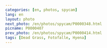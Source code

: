 ```yaml
---
categories: [en, photos, spycam]
lang: en
layout: photo
next_photo: /en/photos/spycam/P0000348.html
picname: P0000407
prev_photo: /en/photos/spycam/P0000414.html
tags: [Dead Grass, Fotofalle, Hyena]
---
```

